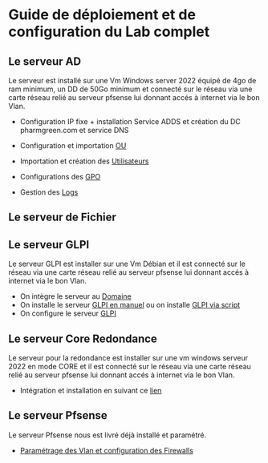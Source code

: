 # Guide de déploiement et de configuration du Lab complet


## Le serveur AD

Le serveur est installé sur une Vm Windows server 2022 équipé de 4go de ram minimum, un DD de 50Go minimum et connecté sur le réseau via une carte réseau relié au serveur pfsense lui donnant accés à internet via le bon Vlan.

- Configuration IP fixe + installation Service ADDS et création du DC pharmgreen.com et service DNS

- Configuration et importation [OU](https://github.com/WildCodeSchool/TSSR-2409-VERT-P3-G4-build-your-infra/tree/bf92d81557342c7128f9f94cf3986e2f663db61e/Le_lab/Server_AD/OU)
- Importation et création des [Utilisateurs](Le_lab/Server_AD/Utilisateur)
- Configurations des [GPO](Le_lab/Server_AD/GPO)
- Gestion des [Logs](Le_lab/Server_AD/Logs)

## Le serveur de Fichier

## Le serveur GLPI

Le serveur GLPI est installer sur une Vm Débian et il est connecté sur le réseau via une carte réseau relié au serveur pfsense lui donnant accés à internet via le bon Vlan.

- On intègre le serveur au [Domaine]()
- On installe le serveur [GLPI en manuel]() ou on installe [GLPI via script](Le_lab/Server_GLPI/USER_GUIDE_GLPI_SCRIPT.md)
- On configure le serveur [GLPI](Le_lab/Server_GLPI/install_glpi.md)

## Le serveur Core Redondance

Le serveur pour la redondance est installer sur une vm windows serveur 2022 en mode CORE et il est connecté sur le réseau via une carte réseau relié au serveur pfsense lui donnant accés à internet via le bon Vlan.

- Intégration et installation en suivant ce [lien](Le_lab/Server_Core_Redondance)

## Le serveur Pfsense

Le serveur Pfsense nous est livré déjà installé et paramétré.

- [Paramétrage des Vlan et configuration des Firewalls](Le_lab/Server_pfsense)
